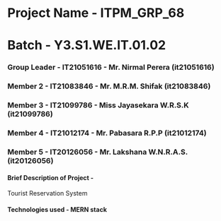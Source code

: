 # Project Name - ITPM_GRP_68
# Batch - Y3.S1.WE.IT.01.02
### Group Leader - IT21051616 - Mr. Nirmal Perera (it21051616)
### Member 2 - IT21083846 - Mr. M.R.M. Shifak (it21083846)
### Member 3 - IT21099786 - Miss Jayasekara W.R.S.K (it21099786)
### Member 4 - IT21012174 - Mr. Pabasara R.P.P (it21012174)
### Member 5 - IT20126056 - Mr. Lakshana W.N.R.A.S. (it20126056)  
#### Brief Description of Project -
Tourist Reservation System 
#### Technologies used - MERN stack
